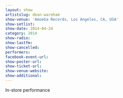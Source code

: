 ```yaml
---
layout: show
artistslug: dean-wareham
show-venue: 'Amoeba Records, Los Angeles, CA, USA'
show-setlist: 
show-date: 2014-04-24
category: 2014
show-radio: 
show-lastfm: 
show-cancelled: 
performers: 
facebook-event-url: 
show-poster-url: 
show-ticket-url: 
show-venue-website: 
show-additional: 
---
```


In-store performance